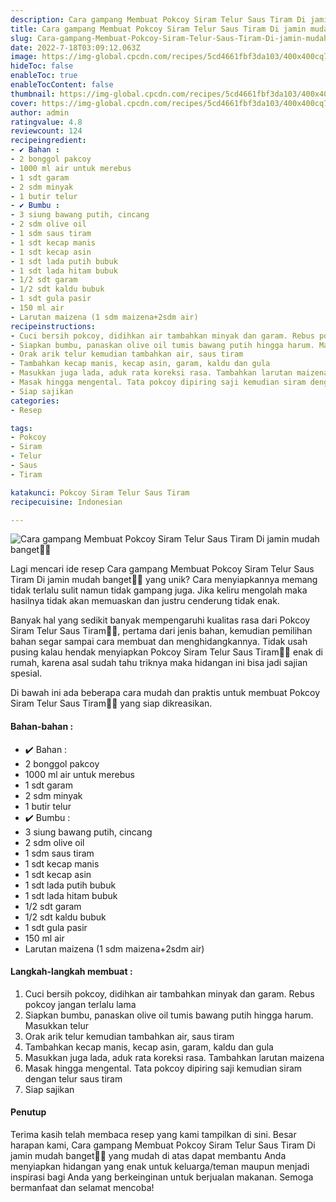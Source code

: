 ```yaml
---
description: Cara gampang Membuat Pokcoy Siram Telur Saus Tiram Di jamin mudah banget"
title: Cara gampang Membuat Pokcoy Siram Telur Saus Tiram Di jamin mudah banget
slug: Cara-gampang-Membuat-Pokcoy-Siram-Telur-Saus-Tiram-Di-jamin-mudah-banget
date: 2022-7-18T03:09:12.063Z
image: https://img-global.cpcdn.com/recipes/5cd4661fbf3da103/400x400cq70/photo.jpg
hideToc: false
enableToc: true
enableTocContent: false
thumbnail: https://img-global.cpcdn.com/recipes/5cd4661fbf3da103/400x400cq70/photo.jpg
cover: https://img-global.cpcdn.com/recipes/5cd4661fbf3da103/400x400cq70/photo.jpg
author: admin
ratingvalue: 4.8
reviewcount: 124
recipeingredient:
- ✔️ Bahan :
- 2 bonggol pakcoy
- 1000 ml air untuk merebus
- 1 sdt garam
- 2 sdm minyak
- 1 butir telur
- ✔️ Bumbu :
- 3 siung bawang putih, cincang
- 2 sdm olive oil
- 1 sdm saus tiram
- 1 sdt kecap manis
- 1 sdt kecap asin
- 1 sdt lada putih bubuk
- 1 sdt lada hitam bubuk
- 1/2 sdt garam
- 1/2 sdt kaldu bubuk
- 1 sdt gula pasir
- 150 ml air
- Larutan maizena (1 sdm maizena+2sdm air)
recipeinstructions:
- Cuci bersih pokcoy, didihkan air tambahkan minyak dan garam. Rebus pokcoy jangan terlalu lama
- Siapkan bumbu, panaskan olive oil tumis bawang putih hingga harum. Masukkan telur
- Orak arik telur kemudian tambahkan air, saus tiram
- Tambahkan kecap manis, kecap asin, garam, kaldu dan gula
- Masukkan juga lada, aduk rata koreksi rasa. Tambahkan larutan maizena
- Masak hingga mengental. Tata pokcoy dipiring saji kemudian siram dengan telur saus tiram
- Siap sajikan
categories:
- Resep

tags:
- Pokcoy
- Siram
- Telur
- Saus
- Tiram

katakunci: Pokcoy Siram Telur Saus Tiram
recipecuisine: Indonesian

---
```


![Cara gampang Membuat Pokcoy Siram Telur Saus Tiram Di jamin mudah banget👩‍🍳](https://img-global.cpcdn.com/recipes/5cd4661fbf3da103/400x400cq70/photo.jpg)

Lagi mencari ide resep Cara gampang Membuat Pokcoy Siram Telur Saus Tiram Di jamin mudah banget👩‍🍳 yang unik? Cara menyiapkannya memang tidak terlalu sulit namun tidak gampang juga. Jika keliru mengolah maka hasilnya tidak akan memuaskan dan justru cenderung tidak enak.

Banyak hal yang sedikit banyak mempengaruhi kualitas rasa dari Pokcoy Siram Telur Saus Tiram👩‍🍳, pertama dari jenis bahan, kemudian pemilihan bahan segar sampai cara membuat dan menghidangkannya. Tidak usah pusing kalau hendak menyiapkan Pokcoy Siram Telur Saus Tiram👩‍🍳 enak di rumah, karena asal sudah tahu triknya maka hidangan ini bisa jadi sajian spesial.

Di bawah ini ada beberapa cara mudah dan praktis untuk membuat Pokcoy Siram Telur Saus Tiram👩‍🍳 yang siap dikreasikan.

<!--inarticleads1-->

#### Bahan-bahan :

- ✔️ Bahan :
- 2 bonggol pakcoy
- 1000 ml air untuk merebus
- 1 sdt garam
- 2 sdm minyak
- 1 butir telur
- ✔️ Bumbu :
- 3 siung bawang putih, cincang
- 2 sdm olive oil
- 1 sdm saus tiram
- 1 sdt kecap manis
- 1 sdt kecap asin
- 1 sdt lada putih bubuk
- 1 sdt lada hitam bubuk
- 1/2 sdt garam
- 1/2 sdt kaldu bubuk
- 1 sdt gula pasir
- 150 ml air
- Larutan maizena (1 sdm maizena+2sdm air)

<!--inarticleads2-->

#### Langkah-langkah membuat :

1. Cuci bersih pokcoy, didihkan air tambahkan minyak dan garam. Rebus pokcoy jangan terlalu lama
1. Siapkan bumbu, panaskan olive oil tumis bawang putih hingga harum. Masukkan telur
1. Orak arik telur kemudian tambahkan air, saus tiram
1. Tambahkan kecap manis, kecap asin, garam, kaldu dan gula
1. Masukkan juga lada, aduk rata koreksi rasa. Tambahkan larutan maizena
1. Masak hingga mengental. Tata pokcoy dipiring saji kemudian siram dengan telur saus tiram
1. Siap sajikan

#### Penutup

Terima kasih telah membaca resep yang kami tampilkan di sini. Besar harapan kami, Cara gampang Membuat Pokcoy Siram Telur Saus Tiram Di jamin mudah banget👩‍🍳 yang mudah di atas dapat membantu Anda menyiapkan hidangan yang enak untuk keluarga/teman maupun menjadi inspirasi bagi Anda yang berkeinginan untuk berjualan makanan. Semoga bermanfaat dan selamat mencoba!